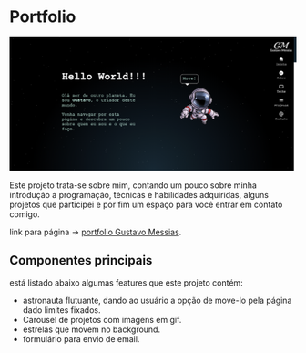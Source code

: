 # Portfolio

<img src="./src/image/portfolio.png" alt="Portfolio"/>

Este projeto trata-se sobre mim, contando um pouco sobre minha introdução a programação, técnicas e habilidades adquiridas, alguns projetos que participei e por fim um espaço para você entrar em contato comigo.

link para página -> [portfolio Gustavo Messias](https://gustavo-messias.vercel.app/).

## Componentes principais

está listado abaixo algumas features que este projeto contém:

- astronauta flutuante, dando ao usuário a opção de move-lo pela página dado limites fixados.
- Carousel de projetos com imagens em gif.
- estrelas que movem no background.
- formulário para envio de email.
